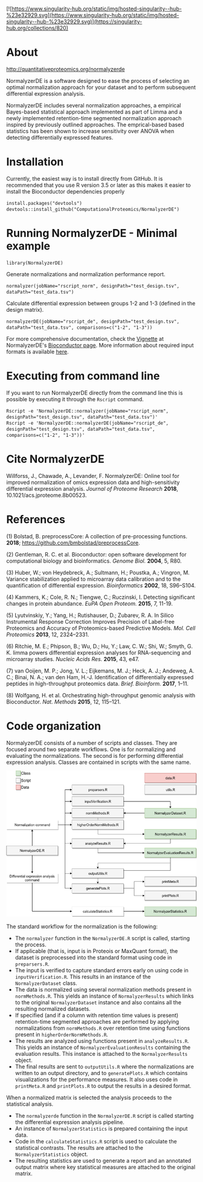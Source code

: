 [![https://www.singularity-hub.org/static/img/hosted-singularity--hub-%23e32929.svg](https://www.singularity-hub.org/static/img/hosted-singularity--hub-%23e32929.svg)](https://singularity-hub.org/collections/820)

# About

http://quantitativeproteomics.org/normalyzerde

NormalyzerDE is a software designed to ease the process of selecting an optimal normalization approach for your dataset and to perform subsequent differential expression analysis.

NormalyzerDE includes several normalization approaches, a empirical Bayes-based statistical approach implemented as part of Limma and a newly implemented retention-time segmented normalization approach inspired by previously outlined approaches. The emprical-based based statistics has been shown to increase sensitivity over ANOVA when detecting differentially expressed features.

# Installation

Currently, the easiest way is to install directly from GitHub. It is recommended that you use
R version 3.5 or later as this makes it easier to install the Bioconductor dependencies properly

```
install.packages("devtools")
devtools::install_github("ComputationalProteomics/NormalyzerDE")
```

# Running NormalyzerDE - Minimal example

```
library(NormalyzerDE)
```

Generate normalizations and normalization performance report.

```
normalyzer(jobName="rscript_norm", designPath="test_design.tsv", dataPath="test_data.tsv")
```

Calculate differential expression between groups 1-2 and 1-3 (defined in the design matrix).

```
normalyzerDE(jobName="rscript_de", designPath="test_design.tsv", dataPath="test_data.tsv", comparisons=c("1-2", "1-3"))
```

For more comprehensive documentation, check the [Vignette](https://bioconductor.org/packages/devel/bioc/vignettes/NormalyzerDE/inst/doc/vignette.pdf) at NormalyzerDE's [Bioconductor page](https://bioconductor.org/packages/devel/bioc/html/NormalyzerDE.html). More information about required input formats is available [here](http://quantitativeproteomics.org/normalyzerde/help).

# Executing from command line

If you want to run NormalyzerDE directly from the command line this is possible by executing it through the `Rscript` command.

```
Rscript -e 'NormalyzerDE::normalyzer(jobName="rscript_norm", designPath="test_design.tsv", dataPath="test_data.tsv")'
Rscript -e 'NormalyzerDE::normalyzerDE(jobName="rscript_de", designPath="test_design.tsv", dataPath="test_data.tsv", comparisons=c("1-2", "1-3"))'
```

# Cite NormalyzerDE

Willforss, J., Chawade, A., Levander, F. 
NormalyzerDE: Online tool for improved normalization of omics expression data and high-sensitivity differential expression analysis. *Journal of Proteome Research* **2018**, 10.1021/acs.jproteome.8b00523.

# References

(1) Bolstad, B. preprocessCore: A collection of pre-processing functions. **2018**; https://github.com/bmbolstad/preprocessCore.

(2) Gentleman, R. C. et al. Bioconductor: open software development for computational biology and bioinformatics. *Genome Biol.* **2004**, 5, R80.

(3) Huber, W.; von Heydebreck, A.; Sultmann, H.; Poustka, A.; Vingron, M. Variance stabilization
applied to microarray data calibration and to the quantification of differential
expression. *Bioinformatics* **2002**, 18, S96–S104.

(4) Kammers, K.; Cole, R. N.; Tiengwe, C.; Ruczinski, I. Detecting significant changes in protein abundance. *EuPA Open Proteom.* **2015**, 7, 11-19.

(5) Lyutvinskiy, Y.; Yang, H.; Rutishauser, D.; Zubarev, R. A. In Silico Instrumental Response Correction Improves Precision of Label-free Proteomics and Accuracy of Proteomics-based Predictive Models. *Mol. Cell Proteomics* **2013**, 12, 2324–2331.

(6) Ritchie, M. E.; Phipson, B.; Wu, D.; Hu, Y.; Law, C. W.; Shi, W.; Smyth, G. K. limma powers differential expression analyses for RNA-sequencing and microarray studies. *Nucleic Acids Res.* **2015**, 43, e47.

(7) van Ooijen, M. P.; Jong, V. L.; Eijkemans, M. J.; Heck, A. J.; Andeweg, A. C.; Binai, N. A.; van den Ham, H.-J. Identification of differentially expressed peptides in high-throughput proteomics data. *Brief. Bioinform.* **2017**, 1–11.

(8) Wolfgang, H. et al. Orchestrating high-throughput genomic analysis with Bioconductor. *Nat. Methods* **2015**, 12, 115–121.

# Code organization

NormalyzerDE consists of a number of scripts and classes. They are focused around
two separate workflows. One is for normalizing and evaluating the normalizations. The
second is for performing differential expression analysis. Classes are contained in scripts with the same name.

![NormalyzerDE schematics](vignettes/180813_normalyzerde_schematics.png)

The standard workflow for the normalization is the following:

* The `normalyzer` function in the `NormalyzerDE.R` script is called, starting the process.
* If applicable (that is, input is in Proteois or MaxQuant format), the dataset is preprocessed into the standard format using code in `preparsers.R`.
* The input is verified to capture standard errors early on using code in `inputVerification.R`. This results in an instance of the `NormalyzerDataset` class.
* The data is normalized using several normalization methods present in `normMethods.R`. This yields an instance of `NormalyzerResults` which links to the original `NormalyzerDataset` instance and also contains all the resulting normalized datasets.
* If specified (and if a column with retention time values is present) retention-time segmented approaches are performed by applying normalizations from `normMethods.R` over retention time using functions present in `higherOrderNormMethods.R`.
* The results are analyzed using functions present in `analyzeResults.R`. This yields an instance of `NormalyzerEvaluationResults` containing the evaluation results. This instance is attached to the `NormalyzerResults` object.
* The final results are sent to `outputUtils.R` where the normalizations are written to an output directory, and to `generatePlots.R` which contains visualizations for the performance measures. It also uses code in `printMeta.R` and `printPlots.R` to output the results in a desired format.

When a normalized matrix is selected the analysis proceeds to the statistical analysis.

* The `normalyzerde` function in the `NormalyzerDE.R` script is called starting the differential expression analysis pipeline.
* An instance of `NormalyzerStatistics` is prepared containing the input data.
* Code in the `calculateStatistics.R` script is used to calculate the statistical contrasts. The results are attached to the `NormalyzerStatistics` object.
* The resulting statistics are used to generate a report and an annotated output matrix where key statistical measures are attached to the original matrix.



